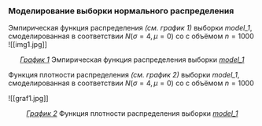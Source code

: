 ### Моделирование выборки нормального распределения 
 Эмпирическая функция распределения _(см. график 1)_ выборки _model_1_, смоделированная в соответствии $N(\sigma = 4, \mu = 0)$ со  с объёмом $n=1000$
 ![[img1.jpg]]
<div style="text-align: center;">
<em><u>График 1</u></em> Эмпирическая функция  распределения выборки <em><u>model_1</u></em>
</div>

Функция плотности распределения _(см. график 2)_ выборки _model_1_, смоделированная в соответствии $N(\sigma = 4, \mu = 0)$ со  с объёмом $n=1000$

![[graf1.jpg]]
<div style="text-align: center;">
<em><u>График 2</u></em> Функция плотности распределения выборки <em><u>model_1</u></em>
</div>
